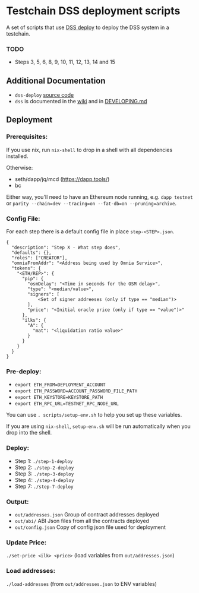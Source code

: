 # Testchain DSS deployment scripts

A set of scripts that use [DSS deploy](https://github.com/makerdao/dss-deploy) to deploy the DSS system in a testchain.

### TODO

- Steps 3, 5, 6, 8, 9, 10, 11, 12, 13, 14 and 15

## Additional Documentation

- `dss-deploy` [source code](https://github.com/makerdao/dss-deploy)
- `dss` is documented in the [wiki](https://github.com/makerdao/dss/wiki) and in [DEVELOPING.md](https://github.com/makerdao/dss/blob/master/DEVELOPING.md)

## Deployment

### Prerequisites:

If you use nix, run `nix-shell` to drop in a shell with all dependencies
installed.

Otherwise:

- seth/dapp/jq/mcd (https://dapp.tools/)
- bc

Either way, you'll need to have an Ethereum node running, e.g. `dapp testnet` or
`parity --chain=dev --tracing=on --fat-db=on --pruning=archive`.

### Config File:
For each step there is a default config file in place `step-<STEP>.json`.

```
{
  "description": "Step X - What step does",
  "defaults": {},
  "roles": ["CREATOR"],
  "omniaFromAddr": "<Address being used by Omnia Service>",
  "tokens": {
    "<ETH/REP>": {
      "pip": {
        "osmDelay": "<Time in seconds for the OSM delay>",
        "type": "<median/value>",
        "signers": [
            <Set of signer addreeses (only if type == "median")>
        ],
        "price": "<Initial oracle price (only if type == "value")>"
      },
      "ilks": {
        "A": {
          "mat": "<liquidation ratio value>"
        }
      }
    }
  }
}
```

### Pre-deploy:

- `export ETH_FROM=DEPLOYMENT_ACCOUNT`
- `export ETH_PASSWORD=ACCOUNT_PASSWORD_FILE_PATH`
- `export ETH_KEYSTORE=KEYSTORE_PATH`
- `export ETH_RPC_URL=TESTNET_RPC_NODE_URL`

You can use `. scripts/setup-env.sh` to help you set up these variables.

If you are using `nix-shell`, `setup-env.sh` will be run automatically when you
drop into the shell.

### Deploy:

- Step 1: `./step-1-deploy`
- Step 2: `./step-2-deploy`
- Step 3: `./step-3-deploy`
- Step 4: `./step-4-deploy`
- Step 7: `./step-7-deploy`

### Output:

- `out/addresses.json` Group of contract addresses deployed
- `out/abi/` ABI Json files from all the contracts deployed
- `out/config.json` Copy of config json file used for deployment

### Update Price:

`./set-price <ilk> <price>` (load variables from `out/addresses.json`)

### Load addresses:

`./load-addresses` (from `out/addresses.json` to ENV variables)
